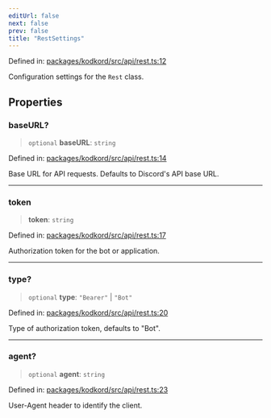 ```yaml
---
editUrl: false
next: false
prev: false
title: "RestSettings"
---
```


Defined in: [packages/kodkord/src/api/rest.ts:12](https://github.com/KodekoStudios/Kodkord/blob/dc3759533552e18eb6881d3858a982430eda469c/packages/kodkord/src/api/rest.ts#L12)

Configuration settings for the `Rest` class.

## Properties

### baseURL?

> `optional` **baseURL**: `string`

Defined in: [packages/kodkord/src/api/rest.ts:14](https://github.com/KodekoStudios/Kodkord/blob/dc3759533552e18eb6881d3858a982430eda469c/packages/kodkord/src/api/rest.ts#L14)

Base URL for API requests. Defaults to Discord's API base URL.

***

### token

> **token**: `string`

Defined in: [packages/kodkord/src/api/rest.ts:17](https://github.com/KodekoStudios/Kodkord/blob/dc3759533552e18eb6881d3858a982430eda469c/packages/kodkord/src/api/rest.ts#L17)

Authorization token for the bot or application.

***

### type?

> `optional` **type**: `"Bearer"` \| `"Bot"`

Defined in: [packages/kodkord/src/api/rest.ts:20](https://github.com/KodekoStudios/Kodkord/blob/dc3759533552e18eb6881d3858a982430eda469c/packages/kodkord/src/api/rest.ts#L20)

Type of authorization token, defaults to "Bot".

***

### agent?

> `optional` **agent**: `string`

Defined in: [packages/kodkord/src/api/rest.ts:23](https://github.com/KodekoStudios/Kodkord/blob/dc3759533552e18eb6881d3858a982430eda469c/packages/kodkord/src/api/rest.ts#L23)

User-Agent header to identify the client.
